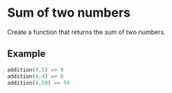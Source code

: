 # Sum of two numbers

Create a function that returns the sum of two numbers.

## Example

```dart
addition(4,5) => 9
addition(4,4) => 8
addition(4,50) => 54
```
